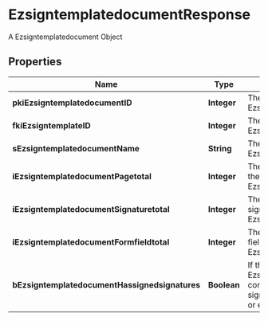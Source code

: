 

# EzsigntemplatedocumentResponse

A Ezsigntemplatedocument Object

## Properties

| Name | Type | Description | Notes |
|------------ | ------------- | ------------- | -------------|
|**pkiEzsigntemplatedocumentID** | **Integer** | The unique ID of the Ezsigntemplatedocument |  |
|**fkiEzsigntemplateID** | **Integer** | The unique ID of the Ezsigntemplate |  |
|**sEzsigntemplatedocumentName** | **String** | The name of the Ezsigntemplatedocument. |  |
|**iEzsigntemplatedocumentPagetotal** | **Integer** | The number of pages in the Ezsigntemplatedocument. |  |
|**iEzsigntemplatedocumentSignaturetotal** | **Integer** | The number of total signatures in the Ezsigntemplate. |  |
|**iEzsigntemplatedocumentFormfieldtotal** | **Integer** | The number of total form fields in the Ezsigntemplate. |  |
|**bEzsigntemplatedocumentHassignedsignatures** | **Boolean** | If the Ezsigntemplatedocument contains signed signatures (From internal or external sources) |  |




